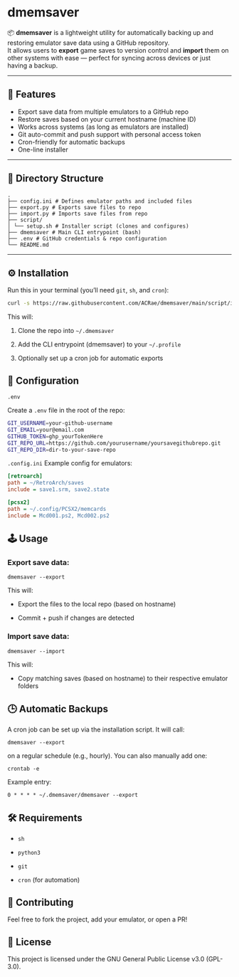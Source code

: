 # dmemsaver

📦 **dmemsaver** is a lightweight utility for automatically backing up and restoring emulator save data using a GitHub repository.  
It allows users to **export** game saves to version control and **import** them on other systems with ease — perfect for syncing across devices or just having a backup.

---

## 🚀 Features

- Export save data from multiple emulators to a GitHub repo
- Restore saves based on your current hostname (machine ID)
- Works across systems (as long as emulators are installed)
- Git auto-commit and push support with personal access token
- Cron-friendly for automatic backups
- One-line installer

---

## 📁 Directory Structure
```
. 
├── config.ini # Defines emulator paths and included files 
├── export.py # Exports save files to repo 
├── import.py # Imports save files from repo 
├── script/ 
│ └── setup.sh # Installer script (clones and configures) 
├── dmemsaver # Main CLI entrypoint (bash) 
├── .env # GitHub credentials & repo configuration 
└── README.md
```

---

## ⚙️ Installation

Run this in your terminal (you’ll need `git`, `sh`, and `cron`):

```bash
curl -s https://raw.githubusercontent.com/ACRae/dmemsaver/main/script/install.sh | bash
```

This will:

1. Clone the repo into `~/.dmemsaver`

2. Add the CLI entrypoint (dmemsaver) to your `~/.profile`

3. Optionally set up a cron job for automatic exports



## 🔧 Configuration
`.env`

Create a `.env` file in the root of the repo:
```bash
GIT_USERNAME=your-github-username
GIT_EMAIL=your@email.com
GITHUB_TOKEN=ghp_yourTokenHere
GIT_REPO_URL=https://github.com/yourusername/yoursavegithubrepo.git
GIT_REPO_DIR=dir-to-your-save-repo
```

`.config.ini`
Example config for emulators:

```ini
[retroarch]
path = ~/RetroArch/saves
include = save1.srm, save2.state

[pcsx2]
path = ~/.config/PCSX2/memcards
include = Mcd001.ps2, Mcd002.ps2
```

## 🕹️ Usage
### Export save data:

`dmemsaver --export`

This will:

* Export the files to the local repo (based on hostname)

* Commit + push if changes are detected

### Import save data:

`dmemsaver --import`

This will:

* Copy matching saves (based on hostname) to their respective emulator folders

## 🕒 Automatic Backups

A cron job can be set up via the installation script. It will call:

`dmemsaver --export`

on a regular schedule (e.g., hourly). You can also manually add one:

`crontab -e`

Example entry:

`0 * * * * ~/.dmemsaver/dmemsaver --export`

## 🛠 Requirements

* `sh`

* `python3`

* `git`

* `cron` (for automation)

## 🙌 Contributing

Feel free to fork the project, add your emulator, or open a PR!

## 📜 License

This project is licensed under the GNU General Public License v3.0 (GPL-3.0).